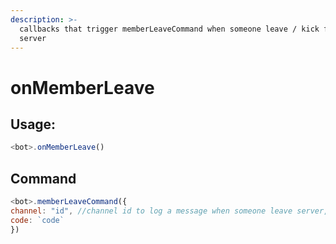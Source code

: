 ```yaml
---
description: >-
  callbacks that trigger memberLeaveCommand when someone leave / kick from
  server
---
```


# onMemberLeave

## Usage:

```js
<bot>.onMemberLeave()
```

## Command

```js
<bot>.memberLeaveCommand({
channel: "id", //channel id to log a message when someone leave server, you can use $getServerVar too
code: `code`
})
```
